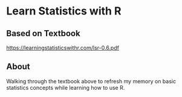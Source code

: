 # Learn Statistics with R

## Based on Textbook
https://learningstatisticswithr.com/lsr-0.6.pdf

## About
Walking through the textbook above to refresh my memory on basic statistics concepts while learning how to use R.
